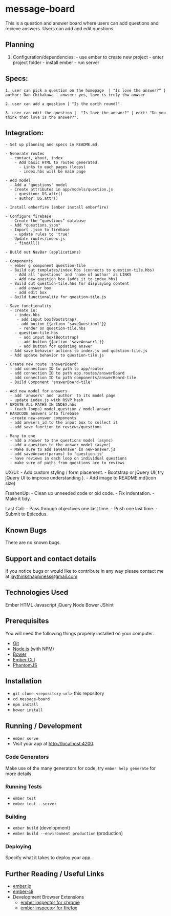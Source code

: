 # message-board

This is a question and answer board where users can add questions and recieve answers. Users can add and edit questions

## Planning
  1. Configuration/dependencies:
    - use ember to create new project
    - enter project folder
    - install ember
    - run server

##  Specs:
    1. user can pick a question on the homepage  | "Is love the answer?" | author: Dan Chikakawa - anwser: yes, love is truly thw anwser

    2. user can add a question | "Is the earth round?".

    3. user can edit the question |  "Is love the answer?" | edit: "Do you think that love is the answer?".


##  Integration:
    - Set up planning and specs in README.md.

    - Generate routes
      - contact, about, index
        - Add basic HTML to routes generated.
          - Links to each pages (loops)
          - index.hbs will be main page

    - Add model
      - Add a 'questions' model
      - Create attributes in app/models/question.js
        - question: DS.attr()
        - author: DS.attr()

    - Install emberfire (ember install emberfire)

    - Configure firebase
      - Create the "questions" database
      - Add "questions.json"
      - Import .json to firebase
        - update rules to 'true'
      - Update routes/index.js
        - findAll()

    - Build out NavBar (applications)

    - Components
      - ember g component question-tile
      - Build out templates/index.hbs (connects to question-tile.hbs)
        - Add all 'questions' and 'name of author' as LINKS
        - Add new question box (adds it to index.hbs)
      - Build out question-tile.hbs for displaying content
        - add answer box
        - add edit box
      - Build functionality for question-tile.js

    - Save functionality
      - create in:
        - index.hbs
         - add input box(Bootstrap)
         - add button {{action 'saveQuestion1'}}
          - render on question-tile.hbs
        - question-tile.hbs
          - add input box(Bootstrap)
          - add button {{action 'saveAnswer1'}}
          - add button for updating answer
      - Add save behavior actions to index.js and question-tile.js
      - Add update behavior to question-tile.js

    - Create new route 'answerBoard'
      - add connection ID to path to app/router
      - add connection ID to path app.routes/answerBoard
      _ add connection ID to path components/answerBoard-tile
      - Build Component 'answerBoard-tile'

    - Add new model for answers
      - add 'anwsers' and 'author' to its model page
      - update index.js with RSVP hash
    * UPDATE ALL PATHS IN INDEX.hbs
      - (each loops) model.question / model.answer
    * HARDCODE answers into firebase
      -create new-answer components
      - add anwsers_id to the input box to collect it
      - add save function to reviews/questions

    - Many to one
      - add a answer to the questions model (async)
      - add a question to the answer model (async)
      - Make sure to add saveAnswer in new-answer.js
      - add saveAnswer(params) to 'question.js'
      - have reviews in each loop on individual questions
      - make sure of paths from questions are to reviews




  UX/UI:
    - Add custom styling / form placement.
    - Bootstrap or jQuery UI( try jQuery UI to improve understanding ).
    - Add image to README.md(icon size)


  FreshenUp:
    - Clean up unneeded code or old code.
    - Fix indentation.
    - Make it tidy.


  Last Call:
    - Pass through objectives one last time.
    - Push one last time.
    - Submit to Epicodus.


## Known Bugs

There are no known bugs.

## Support and contact details

If you notice bugs or would like to contribute in any way please contact me at jaythinkshappiness@gmail.com

## Technologies Used

Ember
HTML
Javascript
jQuery
Node
Bower
JShint


## Prerequisites

You will need the following things properly installed on your computer.

* [Git](https://git-scm.com/)
* [Node.js](https://nodejs.org/) (with NPM)
* [Bower](https://bower.io/)
* [Ember CLI](https://ember-cli.com/)
* [PhantomJS](http://phantomjs.org/)

## Installation

* `git clone <repository-url>` this repository
* `cd message-board`
* `npm install`
* `bower install`

## Running / Development

* `ember serve`
* Visit your app at [http://localhost:4200](http://localhost:4200).

### Code Generators

Make use of the many generators for code, try `ember help generate` for more details

### Running Tests

* `ember test`
* `ember test --server`

### Building

* `ember build` (development)
* `ember build --environment production` (production)

### Deploying

Specify what it takes to deploy your app.

## Further Reading / Useful Links

* [ember.js](http://emberjs.com/)
* [ember-cli](https://ember-cli.com/)
* Development Browser Extensions
  * [ember inspector for chrome](https://chrome.google.com/webstore/detail/ember-inspector/bmdblncegkenkacieihfhpjfppoconhi)
  * [ember inspector for firefox](https://addons.mozilla.org/en-US/firefox/addon/ember-inspector/)
